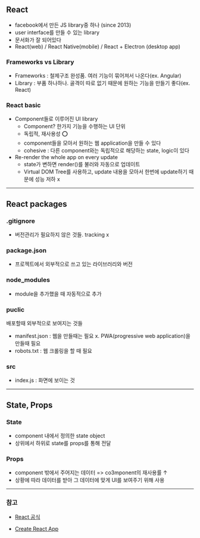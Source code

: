 ## React
- facebook에서 만든 JS library중 하나 (since 2013)
- user interface를 만들 수 있는 library
- 문서화가 잘 되어있다
- React(web) / React Native(mobile) / React + Electron (desktop app)

### Frameworks vs Library
- Frameworks : 철제구조 완성품. 여러 기능이 묶어져서 나온다(ex. Angular)
- Library : 부품 하나하나. 골격이 따로 없기 때문에 원하는 기능을 만들기 좋다(ex. React)

### React basic
- Component들로 이루어진 UI library
  - Component? 한가지 기능을 수행하는 UI 단위
  - 독립적, 재사용성 ⭕
  - component들을 모아서 원하는 웹 application을 만들 수 있다
  - cohesive : 다른 component와는 독립적으로 해당하는 state, logic이 있다
- Re-render the whole app on every update
  - state가 변하면 render()를 불러와 자동으로 업데이트
  - Virtual DOM Tree를 사용하고, update 내용을 모아서 한번에 update하기 때문에 성능 저하 x

---
## React packages

### .gitignore
- 버전관리가 필요하지 않은 것들. tracking x

### package.json
- 프로젝트에서 외부적으로 쓰고 있는 라이브러리와 버전

### node_modules
- module을 추가했을 때 자동적으로 추가

### puclic
배포할때 외부적으로 보여지는 것들
- manifest.json : 웹을 만들때는 필요 x. PWA(progressive web application)을 만들때 필요
- robots.txt : 웹 크롤링을 할 때 필요

### src
- index.js : 화면에 보이는 것 

---
## State, Props

### State
- component 내에서 정의한 state object
- 상위에서 하위로 state를 props를 통해 전달

### Props
- component 밖에서 주어지는 데이터 => co3mponent의 재사용률 ↑
- 상황에 따라 데이터를 받아 그 데이터에 맞게 UI를 보여주기 위해 사용

---
### 참고
- [React 공식](https://reactjs.org/docs/getting-started.html)

- [Create React App](https://create-react-app.dev/docs/getting-started)